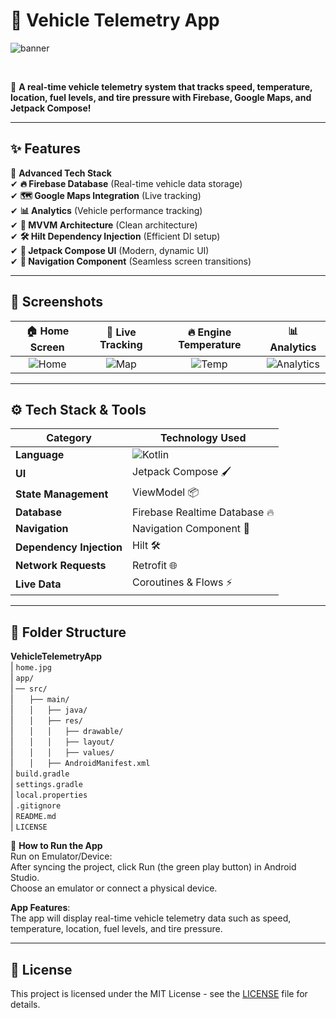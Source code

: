 # 🚗 Vehicle Telemetry App
![banner](https://via.placeholder.com/1200x400.png?text=Vehicle+Telemetry+App+Banner)

<p align="center">
   <img src="https://img.shields.io/badge/Kotlin-🟣-blue?style=for-the-badge" alt="">
   <img src="https://img.shields.io/badge/Jetpack%20Compose-💙-green?style=for-the-badge" alt="">
   <img src="https://img.shields.io/badge/Hilt%20DI-🟠-red?style=for-the-badge" alt="">
   <img src="https://img.shields.io/badge/Firebase-🔥-yellow?style=for-the-badge" alt="">
   <img src="https://img.shields.io/badge/MVVM-🔷-purple?style=for-the-badge" alt="">
</p>

📌 **A real-time vehicle telemetry system that tracks speed, temperature, location, fuel levels, and tire pressure with Firebase, Google Maps, and Jetpack Compose!**

---

## ✨ Features
🚀 **Advanced Tech Stack**  
✔ **🔥 Firebase Database** (Real-time vehicle data storage)  
✔ **🗺️ Google Maps Integration** (Live tracking)  
✔ **📊 Analytics** (Vehicle performance tracking)  
✔ **📌 MVVM Architecture** (Clean architecture)  
✔ **🛠️ Hilt Dependency Injection** (Efficient DI setup)  
✔ **🌟 Jetpack Compose UI** (Modern, dynamic UI)  
✔ **🔀 Navigation Component** (Seamless screen transitions)

---

## 📸 Screenshots

|                           🏠 Home Screen                           | 📍 Live Tracking | 🔥 Engine Temperature | 📊 Analytics |
|:------------------------------------------------------------------:|:---------------:|:---------------------:|:-----------:|
| ![Home](https://github.com/Aman071106/VehicleTelmetryApp/home.jpg) | ![Map](https://via.placeholder.com/300x500.png?text=Live+Tracking+Screen) | ![Temp](https://via.placeholder.com/300x500.png?text=Engine+Temperature) | ![Analytics](https://via.placeholder.com/300x500.png?text=Analytics+Screen) |

---

## ⚙️ Tech Stack & Tools

| **Category** | **Technology Used** |
|-------------|--------------------|
| **Language** | ![Kotlin](https://img.shields.io/badge/Kotlin-🟣-blue?style=for-the-badge) |
| **UI** | Jetpack Compose 🖌️ |
| **State Management** | ViewModel 📦 |
| **Database** | Firebase Realtime Database 🔥 |
| **Navigation** | Navigation Component 🔄 |
| **Dependency Injection** | Hilt 🛠️ |
| **Network Requests** | Retrofit 🌐 |
| **Live Data** | Coroutines & Flows ⚡ |

---

## 📂 Folder Structure
**VehicleTelemetryApp**                            
| `home.jpg`                                  
| `app/`                                      
| `── src/`                                  
| `   ├── main/`                            
| `   │   ├── java/`                         
| `   │   ├── res/`                          
| `   │   │   ├── drawable/`                 
| `   │   │   ├── layout/`                   
| `   │   │   ├── values/`                   
| `   │   ├── AndroidManifest.xml`           
| `build.gradle`                              
| `settings.gradle`                          
| `local.properties`                          
| `.gitignore`                                
| `README.md`                                
| `LICENSE`                                   



🎯 **How to Run the App**  
Run on Emulator/Device:  
After syncing the project, click Run (the green play button) in Android Studio.  
Choose an emulator or connect a physical device.  

**App Features**:  
The app will display real-time vehicle telemetry data such as speed, temperature, location, fuel levels, and tire pressure.

---

## 📜 License

This project is licensed under the MIT License - see the [LICENSE](LICENSE) file for details.

